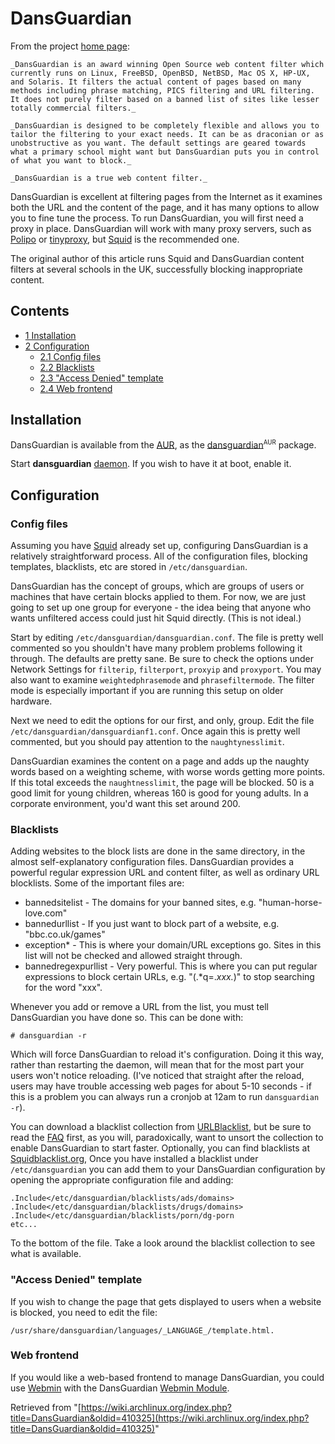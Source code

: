 # DansGuardian

From the project [home page](http://dansguardian.org):

	_DansGuardian is an award winning Open Source web content filter which currently runs on Linux, FreeBSD, OpenBSD, NetBSD, Mac OS X, HP-UX, and Solaris. It filters the actual content of pages based on many methods including phrase matching, PICS filtering and URL filtering. It does not purely filter based on a banned list of sites like lesser totally commercial filters._

	_DansGuardian is designed to be completely flexible and allows you to tailor the filtering to your exact needs. It can be as draconian or as unobstructive as you want. The default settings are geared towards what a primary school might want but DansGuardian puts you in control of what you want to block._

	_DansGuardian is a true web content filter._

DansGuardian is excellent at filtering pages from the Internet as it examines both the URL and the content of the page, and it has many options to allow you to fine tune the process. To run DansGuardian, you will first need a proxy in place. DansGuardian will work with many proxy servers, such as [Polipo](/index.php/Polipo "Polipo") or [tinyproxy](https://www.archlinux.org/packages/?name=tinyproxy), but [Squid](/index.php/Squid "Squid") is the recommended one.

The original author of this article runs Squid and DansGuardian content filters at several schools in the UK, successfully blocking inappropriate content.

## Contents

*   [1 Installation](#Installation)
*   [2 Configuration](#Configuration)
    *   [2.1 Config files](#Config_files)
    *   [2.2 Blacklists](#Blacklists)
    *   [2.3 "Access Denied" template](#.22Access_Denied.22_template)
    *   [2.4 Web frontend](#Web_frontend)

## Installation

DansGuardian is available from the [AUR](/index.php/AUR "AUR"), as the [dansguardian](https://aur.archlinux.org/packages/dansguardian/)<sup><small>AUR</small></sup> package.

Start **dansguardian** [daemon](/index.php/Daemon "Daemon"). If you wish to have it at boot, enable it.

## Configuration

### Config files

Assuming you have [Squid](/index.php/Squid "Squid") already set up, configuring DansGuardian is a relatively straightforward process. All of the configuration files, blocking templates, blacklists, etc are stored in `/etc/dansguardian`.

DansGuardian has the concept of groups, which are groups of users or machines that have certain blocks applied to them. For now, we are just going to set up one group for everyone - the idea being that anyone who wants unfiltered access could just hit Squid directly. (This is not ideal.)

Start by editing `/etc/dansguardian/dansguardian.conf`. The file is pretty well commented so you shouldn't have many problem problems following it through. The defaults are pretty sane. Be sure to check the options under Network Settings for `filterip`, `filterport`, `proxyip` and `proxyport`. You may also want to examine `weightedphrasemode` and `phrasefiltermode`. The filter mode is especially important if you are running this setup on older hardware.

Next we need to edit the options for our first, and only, group. Edit the file `/etc/dansguardian/dansguardianf1.conf`. Once again this is pretty well commented, but you should pay attention to the `naughtynesslimit`.

DansGuardian examines the content on a page and adds up the naughty words based on a weighting scheme, with worse words getting more points. If this total exceeds the `naughtnesslimit`, the page will be blocked. 50 is a good limit for young children, whereas 160 is good for young adults. In a corporate environment, you'd want this set around 200.

### Blacklists

Adding websites to the block lists are done in the same directory, in the almost self-explanatory configuration files. DansGuardian provides a powerful regular expression URL and content filter, as well as ordinary URL blocklists. Some of the important files are:

*   bannedsitelist - The domains for your banned sites, e.g. "human-horse-love.com"
*   bannedurllist - If you just want to block part of a website, e.g. "bbc.co.uk/games"
*   exception* - This is where your domain/URL exceptions go. Sites in this list will not be checked and allowed straight through.
*   bannedregexpurllist - Very powerful. This is where you can put regular expressions to block certain URLs, e.g. "(.*q=.*xxx.*)" to stop searching for the word "xxx".

Whenever you add or remove a URL from the list, you must tell DansGuardian you have done so. This can be done with:

```
# dansguardian -r

```

Which will force DansGuardian to reload it's configuration. Doing it this way, rather than restarting the daemon, will mean that for the most part your users won't notice reloading. (I've noticed that straight after the reload, users may have trouble accessing web pages for about 5-10 seconds - if this is a problem you can always run a cronjob at 12am to run `dansguardian -r`).

You can download a blacklist collection from [URLBlacklist](http://urlblacklist.com), but be sure to read the [FAQ](http://urlblacklist.com/?sec=faq) first, as you will, paradoxically, want to unsort the collection to enable DansGuardian to start faster. Optionally, you can find blacklists at [Squidblacklist.org](http://www.squidblacklist.org), Once you have installed a blacklist under `/etc/dansguardian` you can add them to your DansGuardian configuration by opening the appropriate configuration file and adding:

```
.Include</etc/dansguardian/blacklists/ads/domains>
.Include</etc/dansguardian/blacklists/drugs/domains>
.Include</etc/dansguardian/blacklists/porn/dg-porn
etc...

```

To the bottom of the file. Take a look around the blacklist collection to see what is available.

### "Access Denied" template

If you wish to change the page that gets displayed to users when a website is blocked, you need to edit the file:

```
/usr/share/dansguardian/languages/_LANGUAGE_/template.html.

```

### Web frontend

If you would like a web-based frontend to manage DansGuardian, you could use [Webmin](/index.php/Webmin "Webmin") with the DansGuardian [Webmin Module](http://sourceforge.net/projects/dgwebminmodule/).

Retrieved from "[https://wiki.archlinux.org/index.php?title=DansGuardian&oldid=410325](https://wiki.archlinux.org/index.php?title=DansGuardian&oldid=410325)"